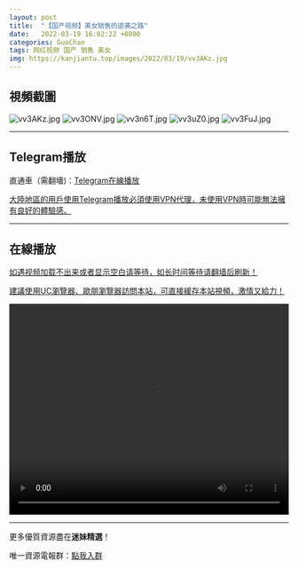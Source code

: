```yaml
---
layout: post
title:  "【国产视频】美女销售的逆袭之路"
date:   2022-03-19 16:02:22 +0800
categories: GuoChan
tags: 网红视频 国产 销售 美女
img: https://kanjiantu.top/images/2022/03/19/vv3AKz.jpg
---
```



## 視頻截圖

![vv3AKz.jpg](https://kanjiantu.top/images/2022/03/19/vv3AKz.jpg)
![vv3ONV.jpg](https://kanjiantu.top/images/2022/03/19/vv3ONV.jpg)
![vv3n6T.jpg](https://kanjiantu.top/images/2022/03/19/vv3n6T.jpg)
![vv3uZ0.jpg](https://kanjiantu.top/images/2022/03/19/vv3uZ0.jpg)
![vv3FuJ.jpg](https://kanjiantu.top/images/2022/03/19/vv3FuJ.jpg)

* * *
## Telegram播放

直通車（需翻墻)：[Telegram在線播放](https://t.me/mimeijingxuan/208)

<u>大陸地區的用戶使用Telegram播放必須使用VPN代理，未使用VPN時可能無法擁有良好的體驗感。</u> 
* * *
## 在線播放
<u>如遇视频加载不出来或者显示空白请等待，如长时间等待请翻墙后刷新！</u>

<u>建議使用UC瀏覽器、歐朋瀏覽器訪問本站，可直接緩存本站視頻，激情又給力！</u>
<center><video src="https://cdn.publer.io/uploads/videos/62471959db2797357edec3c0/dda9694cd12673042ebbcf07b2f0a3fb.mp4" width="100%" height="380px" controls="controls"></video></center>


* * *
更多優質資源盡在**迷妹精選**！

唯一資源電報群：[點我入群](https://t.me/mimeijingxuan)


